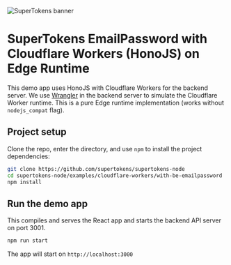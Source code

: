 ![SuperTokens banner](https://raw.githubusercontent.com/supertokens/supertokens-logo/master/images/Artboard%20%E2%80%93%2027%402x.png)

# SuperTokens EmailPassword with Cloudflare Workers (HonoJS) on Edge Runtime

This demo app uses HonoJS with Cloudflare Workers for the backend server. We use [Wrangler](https://developers.cloudflare.com/workers/wrangler/) in the backend server to simulate the Cloudflare Worker runtime. This is a pure Edge runtime implementation (works without `nodejs_compat` flag).

## Project setup

Clone the repo, enter the directory, and use `npm` to install the project dependencies:

```bash
git clone https://github.com/supertokens/supertokens-node
cd supertokens-node/examples/cloudflare-workers/with-be-emailpassword
npm install
```

## Run the demo app

This compiles and serves the React app and starts the backend API server on port 3001.

```bash
npm run start
```

The app will start on `http://localhost:3000`
